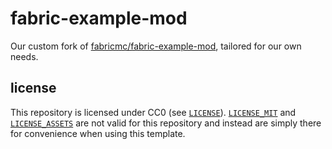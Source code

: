 # fabric-example-mod

Our custom fork of [fabricmc/fabric-example-mod](https://github.com/fabricmc/fabric-example-mod), tailored for our own needs.

## license
This repository is licensed under CC0 (see [`LICENSE`](/LICENSE)). [`LICENSE_MIT`](/LICENSE_MIT) and [`LICENSE_ASSETS`](/LICENSE_ASSETS) are not valid for this repository and instead are simply there for convenience when using this template.
